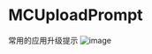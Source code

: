 # MCUploadPrompt
常用的应用升级提示
![image](https://github.com/mafangchao/MCLeftSilder/blob/master/aaa.gif)
